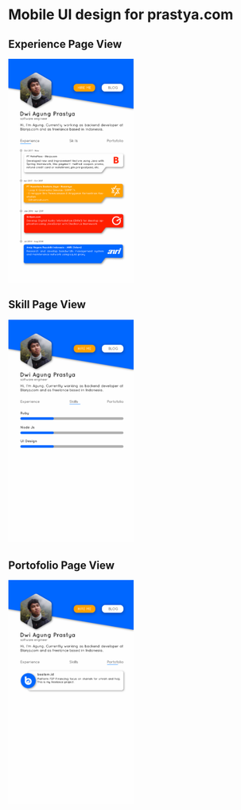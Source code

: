 # Mobile UI design for prastya.com

## Experience Page View
<img src="https://raw.githubusercontent.com/helloprastya/prastya-mobile-ui-design/master/Experience%20Artboard.png" width="50%">

## Skill Page View
<img src="https://raw.githubusercontent.com/helloprastya/prastya-mobile-ui-design/master/Skill%20Artboard.png" width="50%">

## Portofolio Page View
<img src="https://raw.githubusercontent.com/helloprastya/prastya-mobile-ui-design/master/Portofolio%20Artboard.png" width="50%">
